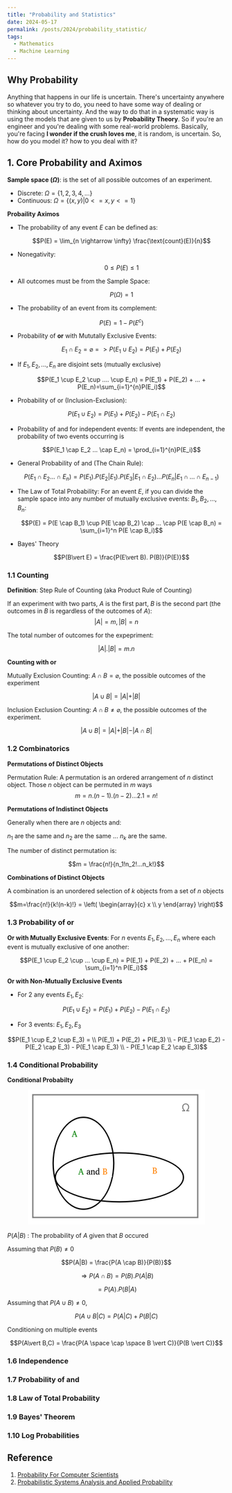 ```yaml
---
title: "Probability and Statistics"
date: 2024-05-17
permalink: /posts/2024/probability_statistic/
tags:
  - Mathematics
  - Machine Learning
---
```


<head>
    <style type="text/css">
        figure{text-align: center;}
        math{text-align: center;}
    </style>
</head>


## Why Probability

Anything that happens in our life is uncertain. There's uncertainty anywhere so whatever you try to do, you need to have some way of dealing or thinking about uncertainty. And the way to do that in a systematic way is using the models that are given to us by **Probability Theory**. So if you're an engineer and you're dealing with some real-world problems. Basically, you're facing **I wonder if the crush loves me**, it is random, is uncertain. So, how do you model it? how to you deal with it?

## 1. Core Probability and Aximos

**Sample space ($\Omega$)**: is the set of all possible outcomes of an experiment.
+ Discrete: $\Omega = \lbrace 1, 2, 3, 4, ... \rbrace$
+ Continuous: $\Omega = \lbrace(x, y)\vert 0 <= x, y <= 1 \rbrace$

**Probaility Aximos**

+ The probability of any event $E$ can be defined as: 
   
   $$P(E) = \lim_{n \rightarrow \infty} \frac{\text{count}(E)}{n}$$

+ Nonegativity: 
   
   $$0 \leq P(E) \leq 1$$

+ All outcomes must be from the Sample Space: 
   
   $$P(\Omega)=1$$

+ The probability of an event from its complement: 
   
   $$P(E) = 1 - P(E^c)$$

+ Probability of **or** with Mututally Exclusive Events: 
   
   $$E_1 \cap E_2 = \varnothing => P(E_1 \cup E_2)=P(E_1) + P(E_2)$$

+ If $E_1, E_2, ..., E_n$ are disjoint sets (mutually exclusive)
   
   $$P(E_1 \cup E_2 \cup .... \cup E_n) = P(E_1) + P(E_2) + ... + P(E_n)=\sum_{i=1}^{n}P(E_i)$$

+ Probability of or (Inclusion-Exclusion): 
   
   $$P(E_1 \cup E_2) = P(E_1) + P(E_2) - P(E_1 \cap E_2)$$

+ Probability of and for independent events: If events are independent, the probability of two events occurring is
   
   $$P(E_1 \cap E_2 ... \cap E_n) = \prod_{i=1}^{n}P(E_i)$$

+ General Probability of and (The Chain Rule):
   
   $$P(E_1 \cap E_2 ... \cap E_n) = P(E_1). P(E_2 \vert E_1). P(E_3|E_1 \cap E_2) ... P(E_n|E_1\cap ... \cap E_{n-1})$$

+ The Law of Total Probability: For an event $E$, if you can divide the sample space into any number of mutually exclusive events: $B_1, B_2, ..., B_n$:
   
   $$P(E) = P(E \cap B_1) \cup P(E \cap B_2) \cap ... \cap P(E \cap B_n) = \sum_{i=1}^n P(E \cap B_i)$$

+ Bayes' Theory
   
   $$P(B\vert E) = \frac{P(E\vert B). P(B)}{P(E)}$$


### 1.1 Counting
**Definition**: Step Rule of Counting (aka Product Rule of Counting)

If an experiment with two parts, $A$ is the first part, $B$ is the second part (the outcomes in $B$ is regardless of the outcomes of $A$): 
$$\vert A \vert=m, \vert B \vert=n$$

The total number of outcomes for the expepriment:

$$\vert A \vert . \vert B \vert = m.n$$

**Counting with or**

Mutually Exclusion Counting: $A \cap B = \varnothing$, the possible outcomes of the experiment

$$\vert A \cup B \vert = \vert A \vert + \vert B \vert$$

Inclusion Exclusion Counting: $A \cap B \neq \varnothing$, the possible outcomes of the experiment.

$$\vert A \cup B \vert = \vert A \vert + \vert B \vert - \vert A \cap B \vert$$

### 1.2 Combinatorics

**Permutations of Distinct Objects**

Permutation Rule: A permutation is an ordered arrangement of $n$ distinct object. Those $n$ object can be permuted in $m$ ways
$$m = n.(n-1).(n-2)... 2. 1 = n !$$

**Permutations of Indistinct Objects**

Generally when there are $n$ objects and:

$n_1$ are the same and $n_2$ are the same ... $n_k$ are the same.

The number of distinct permutation is:

$$m = \frac{n!}{n_1!n_2!...n_k!}$$


**Combinations of Distinct Objects**

A combination is an unordered selection of $k$ objects from a set of $n$ objects

$$m=\frac{n!}{k!(n-k)!} = \left( \begin{array}{c} x \\ y \end{array} \right)$$

### 1.3 Probability of or

**Or with Mutually Exclusive Events**: For $n$ events $E_1, E_2, ..., E_n$ where each event is mutually exclusive of one another:

$$P(E_1 \cup E_2 \cup ... \cup E_n) = P(E_1) + P(E_2) + ... + P(E_n) = \sum_{i=1}^n P(E_i)$$

**Or with Non-Mutually Exclusive Events**

+ For 2 any events $E_1, E_2$:

$$P(E_1 \cup E_2) = P(E_1) + P(E_2) - P(E_1 \cap E_2)$$

+ For 3 events: $E_1, E_2, E_3$

$$P(E_1 \cup E_2 \cup E_3) = \\ P(E_1) + P(E_2) + P(E_3) \\ - P(E_1 \cap E_2) - P(E_2 \cap E_3) - P(E_1 \cap E_3) \\ - P(E_1 \cap E_2 \cap E_3)$$



### 1.4 Conditional Probability

**Conditional Probabilty**

<p style="text-align:center;">
  <img src="/images/posts/2024-05-17-probability-statistic/conditional_prob.png">
</p>

$P(A\vert B)$ : The probability of $A$ given that $B$ occured

Assuming that $P(B) \neq 0$

$$P(A|B) = \frac{P(A \cap B)}{P(B)}$$

$$\Rightarrow P(A \cap B) = P(B). P(A|B)$$

$$=P(A). P(B|A)$$

Assuming that $P(A \cup B) \neq 0$,

$$P(A \cup B | C) = P(A|C) + P(B|C)$$


Conditioning on multiple events

$$P(A\vert B,C) = \frac{P(A \space \cap \space B \vert C)}{P(B \vert C)}$$

### 1.6 Independence

### 1.7 Probability of and

### 1.8 Law of Total Probability

### 1.9 Bayes' Theorem

### 1.10 Log Probabilities


## Reference

1. [Probability For Computer Scientists](https://chrispiech.github.io/probabilityForComputerScientists/en/index.html)
2. [Probabilistic Systems Analysis and Applied Probability](https://www.youtube.com/playlist?list=PLUl4u3cNGP61MdtwGTqZA0MreSaDybji8)
